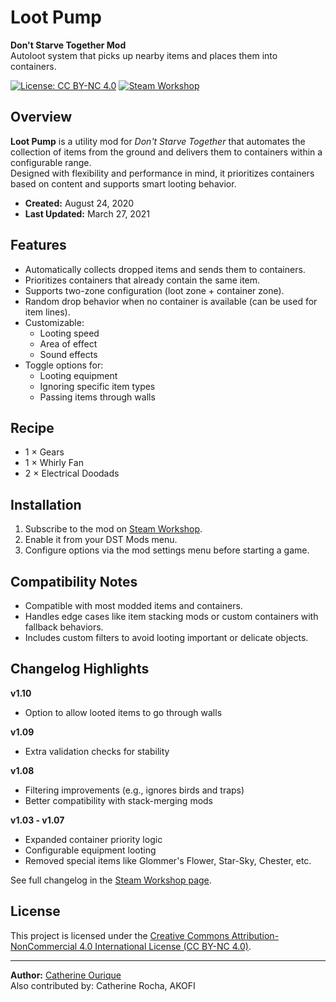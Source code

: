 # Loot Pump

**Don't Starve Together Mod**  
Autoloot system that picks up nearby items and places them into containers.

[![License: CC BY-NC 4.0](https://img.shields.io/badge/License-CC--BY--NC%204.0-lightgrey.svg)](https://creativecommons.org/licenses/by-nc/4.0/)
[![Steam Workshop](https://img.shields.io/badge/Steam%20Workshop-View%20on%20Steam-blue)](https://steamcommunity.com/sharedfiles/filedetails/?id=2208128427)

## Overview

**Loot Pump** is a utility mod for *Don't Starve Together* that automates the collection of items from the ground and delivers them to containers within a configurable range.  
Designed with flexibility and performance in mind, it prioritizes containers based on content and supports smart looting behavior.

- **Created:** August 24, 2020  
- **Last Updated:** March 27, 2021  

## Features

- Automatically collects dropped items and sends them to containers.
- Prioritizes containers that already contain the same item.
- Supports two-zone configuration (loot zone + container zone).
- Random drop behavior when no container is available (can be used for item lines).
- Customizable:
  - Looting speed
  - Area of effect
  - Sound effects
- Toggle options for:
  - Looting equipment
  - Ignoring specific item types
  - Passing items through walls

## Recipe

- 1 × Gears  
- 1 × Whirly Fan  
- 2 × Electrical Doodads

## Installation

1. Subscribe to the mod on [Steam Workshop](https://steamcommunity.com/sharedfiles/filedetails/?id=2208128427).
2. Enable it from your DST Mods menu.
3. Configure options via the mod settings menu before starting a game.

## Compatibility Notes

- Compatible with most modded items and containers.
- Handles edge cases like item stacking mods or custom containers with fallback behaviors.
- Includes custom filters to avoid looting important or delicate objects.

## Changelog Highlights

**v1.10**
- Option to allow looted items to go through walls

**v1.09**
- Extra validation checks for stability

**v1.08**
- Filtering improvements (e.g., ignores birds and traps)
- Better compatibility with stack-merging mods

**v1.03 - v1.07**
- Expanded container priority logic
- Configurable equipment looting
- Removed special items like Glommer's Flower, Star-Sky, Chester, etc.

See full changelog in the [Steam Workshop page](https://steamcommunity.com/sharedfiles/filedetails/?id=2208128427).

## License

This project is licensed under the [Creative Commons Attribution-NonCommercial 4.0 International License (CC BY-NC 4.0)](https://creativecommons.org/licenses/by-nc/4.0/).

---

**Author:** [Catherine Ourique](https://www.linkedin.com/in/catherineourique)  
Also contributed by: Catherine Rocha, AKOFI
